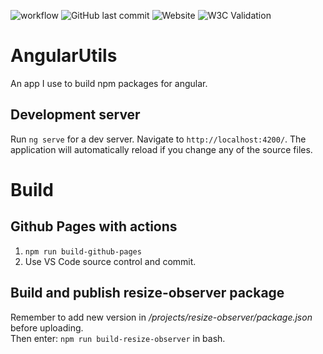 ![workflow](https://github.com/Mikael-Sundstrom/angular-utils/actions/workflows/static.yml/badge.svg)
![GitHub last commit](https://img.shields.io/github/last-commit/Mikael-Sundstrom/angular-utils)
![Website](https://img.shields.io/website?down_message=offlline&up_message=online&url=https%3A%2F%2Fmikael-sundstrom.github.io%2Fangular-utils)
![W3C Validation](https://img.shields.io/w3c-validation/html?targetUrl=https%3A%2F%2Fmikael-sundstrom.github.io%2Fangular-utils)
# AngularUtils
An app I use to build npm packages for angular.

## Development server
Run `ng serve` for a dev server. Navigate to `http://localhost:4200/`. The application will automatically reload if you change any of the source files.

# Build
## Github Pages with actions
1. `npm run build-github-pages`
2. Use VS Code source control and commit.

## Build and publish resize-observer package
Remember to add new version in */projects/resize-observer/package.json* before uploading.  
Then enter: `npm run build-resize-observer` in bash.
